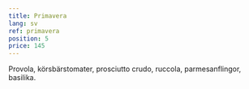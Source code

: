 ```yaml
---
title: Primavera
lang: sv
ref: primavera
position: 5
price: 145
---
```


Provola, körsbärstomater, prosciutto crudo, ruccola, parmesanflingor, basilika.
